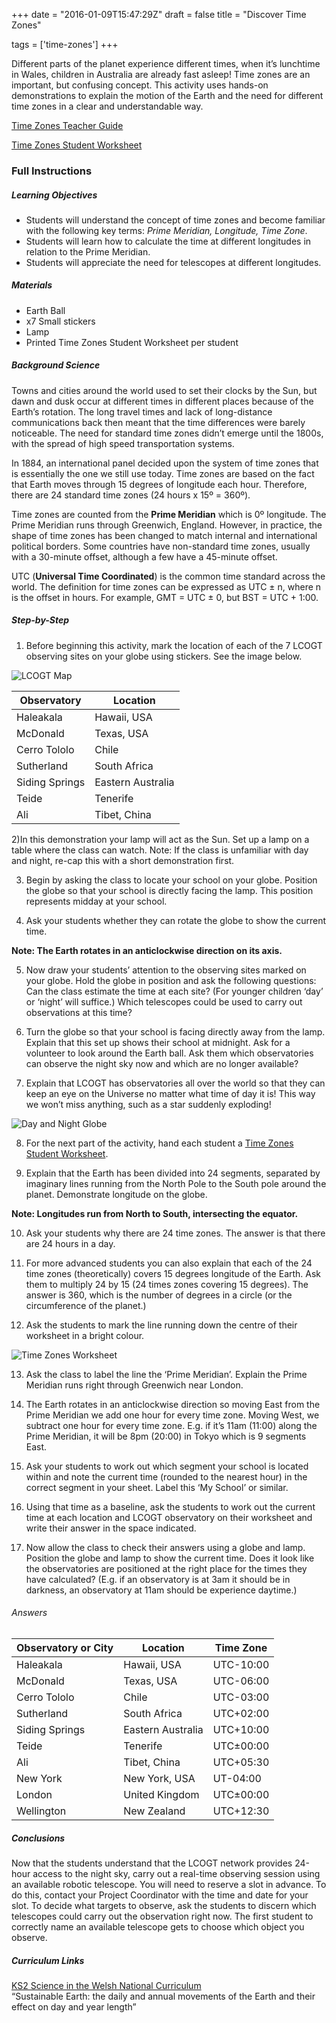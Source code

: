 +++
date = "2016-01-09T15:47:29Z"
draft = false
title = "Discover Time Zones"

tags = ['time-zones']
+++

Different parts of the planet experience different times, when it’s lunchtime in Wales, children in Australia are already fast asleep! Time zones are an important, but confusing concept. This activity uses hands-on demonstrations to explain the motion of the Earth and the need for different time zones in a clear and understandable way.

[Time Zones Teacher Guide](https://drive.google.com/file/d/0B42a91Be7891bEZyUWxYc1hwQzQ/view?usp=sharing)

[Time Zones Student Worksheet](https://drive.google.com/file/d/0B42a91Be7891T0o2WVlWZWlpc2s/view?usp=sharing)

### Full Instructions

##### Learning Objectives

- Students will understand the concept of time zones and become familiar with the following key terms: *Prime Meridian, Longitude, Time Zone*.
- Students will learn how to calculate the time at different longitudes in relation to the Prime Meridian.
- Students will appreciate the need for telescopes at different longitudes.

##### Materials

- Earth Ball
- x7 Small stickers
- Lamp
- Printed Time Zones Student Worksheet per student

##### Background Science

Towns and cities around the world used to set their clocks by the Sun, but dawn and dusk occur at different times in different places because of the Earth’s rotation. The long travel times and lack of long-distance communications back then meant that the time differences were barely noticeable. The need for standard time zones didn’t emerge until the 1800s, with the spread of high speed transportation systems. 

In 1884, an international panel decided upon the system of time zones that is essentially the one we still use today. Time zones are based on the fact that Earth moves through 15 degrees of longitude each hour. Therefore, there are 24 standard time zones (24 hours x 15º = 360º). 

Time zones are counted from the **Prime Meridian** which is 0º longitude. The Prime Meridian runs through Greenwich, England. However, in practice, the shape of time zones has been changed to match internal and international political borders. Some countries have non-standard time zones, usually with a 30-minute offset, although a few have a 45-minute offset.
 
UTC (**Universal Time Coordinated**) is the common time standard across the world. The definition for time zones can be expressed as UTC ± n, where n is the offset in hours. For example, GMT = UTC ± 0, but BST = UTC + 1:00. 

##### Step-by-Step

1) Before beginning this activity, mark the location of each of the 7 LCOGT observing sites on your globe using stickers. See the image below. 

![LCOGT Map](/images/lcogt_observatory_map.png)

Observatory | Location
--- | ---
Haleakala | Hawaii, USA
McDonald | Texas, USA
Cerro Tololo | Chile
Sutherland | South Africa
Siding Springs | Eastern Australia
Teide | Tenerife
Ali | Tibet, China

2)In this demonstration your lamp will act as the Sun. Set up a lamp on a table where the class can watch. Note: If the class is unfamiliar with day and night, re-cap this with a short demonstration first. 

3) Begin by asking the class to locate your school on your globe. Position the globe so that your school is directly facing the lamp. This position represents midday at your school. 

4) Ask your students whether they can rotate the globe to show the current time. 

**Note: The Earth rotates in an anticlockwise direction on its axis.**

5) Now draw your students’ attention to the observing sites marked on your globe. Hold the globe in position and ask the following questions:
Can the class estimate the time at each site? (For younger children ‘day’ or ‘night’ will suffice.)
Which telescopes could be used to carry out observations at this time?

6) Turn the globe so that your school is facing directly away from the lamp. Explain that this set up shows their school at midnight. Ask for a volunteer to look around the Earth ball. Ask them which observatories can observe the night sky now and which are no longer available?

7) Explain that LCOGT has observatories all over the world so that they can keep an eye on the Universe no matter what time of day it is! This way we won’t miss anything, such as a star suddenly exploding!

![Day and Night Globe](/images/day-night-globe.png)

8) For the next part of the activity, hand each student a [Time Zones Student Worksheet](https://drive.google.com/file/d/0B42a91Be7891T0o2WVlWZWlpc2s/view?usp=sharing).

9) Explain that the Earth has been divided into 24 segments, separated by imaginary lines running from the North Pole to the South pole around the planet. Demonstrate longitude on the globe.

**Note: Longitudes run from North to South, intersecting the equator.**

10) Ask your students why there are 24 time zones. The answer is that there are 24 hours in a day.

11) For more advanced students you can also explain that each of the 24 time zones (theoretically) covers 15 degrees longitude of the Earth. Ask them to multiply 24 by 15 (24 times zones covering 15 degrees). The answer is 360, which is the number of degrees in a circle (or the circumference of the planet.)

12) Ask the students to mark the line running down the centre of their worksheet in a bright colour. 

![Time Zones Worksheet](/images/Appendix12_TimeZones.jpg)

13) Ask the class to label the line the ‘Prime Meridian’. Explain the Prime Meridian runs right through Greenwich near London.

14) The Earth rotates in an anticlockwise direction so moving East from the Prime Meridian we add one hour for every time zone. Moving West, we subtract one hour for every time zone. E.g. if it’s 11am (11:00) along the Prime Meridian, it will be 8pm (20:00) in Tokyo which is 9 segments East. 

15) Ask your students to work out which segment your school is located within and note the current time (rounded to the nearest hour) in the correct segment in your sheet. Label this ‘My School’ or similar.

16) Using that time as a baseline, ask the students to work out the current time at each location and LCOGT observatory on their worksheet and write their answer in the space indicated.

17) Now allow the class to check their answers using a globe and lamp. Position the globe and lamp to show the current time. Does it look like the observatories are positioned at the right place for the times they have calculated? (E.g. if an observatory is at 3am it should be in darkness, an observatory at 11am should be experience daytime.)

###### Answers

Observatory or City | Location | Time Zone
--- | --- | ---
Haleakala | Hawaii, USA | UTC-10:00 
McDonald | Texas, USA | UTC-06:00
Cerro Tololo | Chile | UTC-03:00
Sutherland | South Africa | UTC+02:00
Siding Springs | Eastern Australia | UTC+10:00
Teide | Tenerife | UTC±00:00
Ali | Tibet, China | UTC+05:30
New York | New York, USA | UT-04:00
London | United Kingdom | UTC±00:00
Wellington | New Zealand | UTC+12:30

##### Conclusions

Now that the students understand that the LCOGT network provides 24-hour access to the night sky, carry out a real-time observing session using an available robotic telescope. You will need to reserve a slot in advance. To do this, contact your Project Coordinator with the time and date for your slot. To decide what targets to observe, ask the students to discern which telescopes could carry out the observation right now. The first student to correctly name an available telescope gets to choose which object you observe. 

##### Curriculum Links

[KS2 Science in the Welsh National Curriculum](http://learning.wales.gov.uk/docs/learningwales/publications/140624-science-in-the-national-curriculum-en.pdf) <br>“Sustainable Earth: the daily and annual movements of the Earth and their effect on day and year length”</br>
